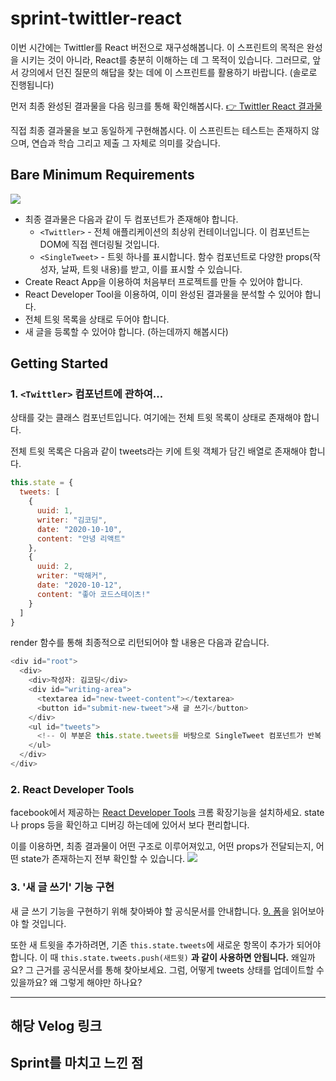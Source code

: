 # sprint-twittler-react

이번 시간에는 Twittler를 React 버전으로 재구성해봅니다. 이 스프린트의 목적은 완성을 시키는 것이 아니라, React를 충분히 이해하는 데 그 목적이 있습니다. 그러므로, 앞서 강의에서 던진 질문의 해답을 찾는 데에 이 스프린트를 활용하기 바랍니다. (솔로로 진행됩니다)

먼저 최종 완성된 결과물을 다음 링크를 통해 확인해봅시다. [👉 Twittler React 결과물](https://codestates.github.io/sw-twittler-react-published/)

직접 최종 결과물을 보고 동일하게 구현해봅시다. 이 스프린트는 테스트는 존재하지 않으며, 연습과 학습 그리고 제출 그 자체로 의미를 갖습니다.

## Bare Minimum Requirements
![](https://images.velog.io/images/gil0127/post/19f0312b-ae20-4f4c-9c0c-3541aa3ac629/1.png)

- 최종 결과물은 다음과 같이 두 컴포넌트가 존재해야 합니다.
   - `<Twittler>` - 전체 애플리케이션의 최상위 컨테이너입니다. 이 컴포넌트는 DOM에 직접 렌더링될 것입니다.
  - `<SingleTweet>` - 트윗 하나를 표시합니다. 함수 컴포넌트로 다양한 props(작성자, 날짜, 트윗 내용)를 받고, 이를 표시할 수 있습니다.
- Create React App을 이용하여 처음부터 프로젝트를 만들 수 있어야 합니다.
- React Developer Tool을 이용하여, 이미 완성된 결과물을 분석할 수 있어야 합니다.
- 전체 트윗 목록을 상태로 두어야 합니다.
- 새 글을 등록할 수 있어야 합니다. (하는데까지 해봅시다)

## Getting Started

### 1. `<Twittler>` 컴포넌트에 관하여...
상태를 갖는 클래스 컴포넌트입니다. 여기에는 전체 트윗 목록이 상태로 존재해야 합니다.

전체 트윗 목록은 다음과 같이 tweets라는 키에 트윗 객체가 담긴 배열로 존재해야 합니다.
```js
this.state = {
  tweets: [
    {
      uuid: 1,
      writer: "김코딩",
      date: "2020-10-10",
      content: "안녕 리액트"
    },
    {
      uuid: 2,
      writer: "박해커",
      date: "2020-10-12",
      content: "좋아 코드스테이츠!"
    }
  ]
}
```
render 함수를 통해 최종적으로 리턴되어야 할 내용은 다음과 같습니다.
```js
<div id="root">
  <div>
    <div>작성자: 김코딩</div>
    <div id="writing-area">
      <textarea id="new-tweet-content"></textarea>
      <button id="submit-new-tweet">새 글 쓰기</button>
    </div>
    <ul id="tweets">
      <!-- 이 부분은 this.state.tweets를 바탕으로 SingleTweet 컴포넌트가 반복 출력될 것입니다. -->
    </ul>
  </div>
</div>

```
### 2. React Developer Tools
facebook에서 제공하는 [React Developer Tools](https://chrome.google.com/webstore/detail/react-developer-tools/fmkadmapgofadopljbjfkapdkoienihi) 크롬 확장기능을 설치하세요. state나 props 등을 확인하고 디버깅 하는데에 있어서 보다 편리합니다.

이를 이용하면, 최종 결과물이 어떤 구조로 이루어져있고, 어떤 props가 전달되는지, 어떤 state가 존재하는지 전부 확인할 수 있습니다.
![](https://images.velog.io/images/gil0127/post/90c21b65-840c-4dde-abc8-db9f69d8da27/2.png)

### 3. '새 글 쓰기' 기능 구현
새 글 쓰기 기능을 구현하기 위해 찾아봐야 할 공식문서를 안내합니다. [9. 폼](https://ko.reactjs.org/docs/forms.html)을 읽어보아야 할 것입니다.

또한 새 트윗을 추가하려면, 기존 `this.state.tweets`에 새로운 항목이 추가가 되어야 합니다. 이 때 `this.state.tweets.push(새트윗)` **과 같이 사용하면 안됩니다.** 왜일까요? 그 근거를 공식문서를 통해 찾아보세요. 그럼, 어떻게 tweets 상태를 업데이트할 수 있을까요? 왜 그렇게 해야만 하나요?

---------------------

## 해당 Velog 링크

## Sprint를 마치고 느낀 점
